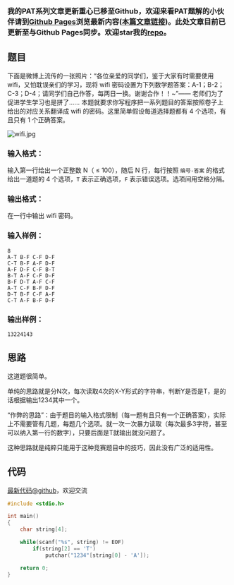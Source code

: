 ### 我的PAT系列文章更新重心已移至Github，欢迎来看PAT题解的小伙伴请到[Github Pages](https://oliverlew.github.io/PAT)浏览最新内容([本篇文章链接](https://oliverlew.github.io/PAT/Basic/1076.html))。此处文章目前已更新至与Github Pages同步。欢迎star我的[repo](https://github.com/OliverLew/PAT)。

## 题目

下面是微博上流传的一张照片：“各位亲爱的同学们，鉴于大家有时需要使用 wifi，又怕耽误亲们的学习，现将 wifi
密码设置为下列数学题答案：A-1；B-2；C-3；D-4；请同学们自己作答，每两日一换。谢谢合作！！~”—— 老师们为了促进学生学习也是拼了……
本题就要求你写程序把一系列题目的答案按照卷子上给出的对应关系翻译成 wifi 的密码。这里简单假设每道选择题都有 4 个选项，有且只有 1 个正确答案。

![wifi.jpg](https://images.ptausercontent.com/7e56be3f-caba-45f1-b9cb-38a96d44de76.jpg)

### 输入格式：

输入第一行给出一个正整数 N（ $\le$ 100），随后 N 行，每行按照 `编号-答案` 的格式给出一道题的 4 个选项，`T` 表示正确选项，`F`
表示错误选项。选项间用空格分隔。

### 输出格式：

在一行中输出 wifi 密码。

### 输入样例：

    
    
    8
    A-T B-F C-F D-F
    C-T B-F A-F D-F
    A-F D-F C-F B-T
    B-T A-F C-F D-F
    B-F D-T A-F C-F
    A-T C-F B-F D-F
    D-T B-F C-F A-F
    C-T A-F B-F D-F
    

### 输出样例：

    
    
    13224143
    



## 思路


这道题很简单。

单纯的思路就是分N次，每次读取4次的X-Y形式的字符串，判断Y是否是T，是的话根据输出1234其中一个。

“作弊的思路”：由于题目的输入格式限制（每一题有且只有一个正确答案），实际上不需要管有几题，每题几个选项。就一次一次暴力读取（每次最多3字符，甚至可以纳入第一行的数字），只要后面是T就输出就没问题了。

这种思路就是纯粹只能用于这种竞赛题目中的技巧，因此没有广泛的适用性。

## 代码

[最新代码@github](https://github.com/OliverLew/PAT/blob/master/PATBasic/1076.c)，欢迎交流
```c
#include <stdio.h>

int main()
{
    char string[4];

    while(scanf("%s", string) != EOF)
        if(string[2] == 'T')
            putchar("1234"[string[0] - 'A']);

    return 0;
}
```